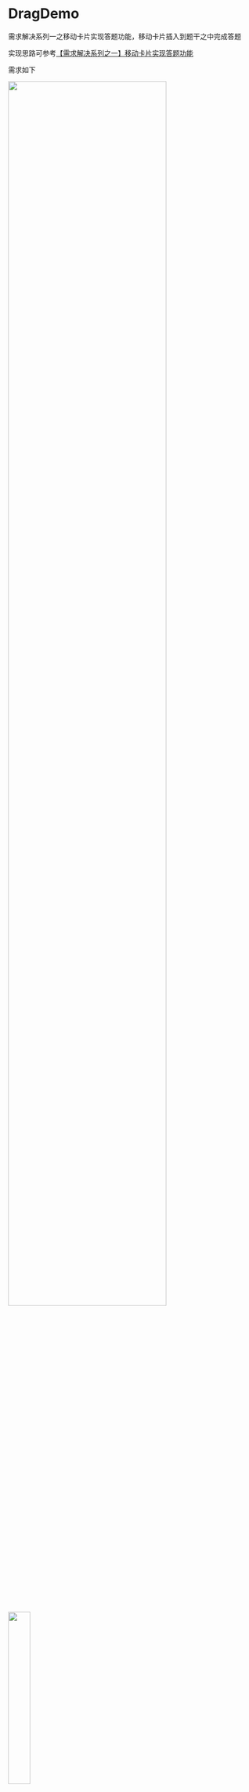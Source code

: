 # DragDemo
需求解决系列一之移动卡片实现答题功能，移动卡片插入到题干之中完成答题

实现思路可参考[【需求解决系列之一】移动卡片实现答题功能](https://juejin.im/post/5b10e528e51d4506bf72e2fe)

需求如下  

<img src="./pic/aim.jpg" width="80%"/>

<img src="./pic/des.jpg" width="30%"/>

效果如下

<img src="./pic/result.gif" width="30%"/>

